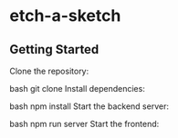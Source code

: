 # etch-a-sketch
## Getting Started

Clone the repository:

bash
git clone 
Install dependencies:

bash
npm install
Start the backend server:

bash
npm run server
Start the frontend: